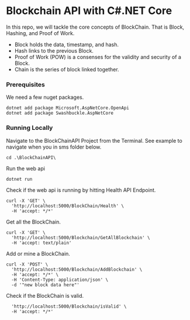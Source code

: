 # Blockchain API with C#.NET Core

In this repo, we will tackle the core concepts of BlockChain. That is Block, Hashing, and Proof of Work.
- Block holds the data, timestamp, and hash.
- Hash links to the previous Block.
- Proof of Work (POW) is a consenses for the validity and security of a Block.
- Chain is the series of block linked together.

### Prerequisites
 
We need a few nuget packages.<br />
```
dotnet add package Microsoft.AspNetCore.OpenApi
dotnet add package Swashbuckle.AspNetCore
```

### Running Locally

Navigate to the BlockChainAPI Project from the Terminal. See example to navigate when you in sms folder below. 
<br />
```
cd .\BlockChainAPI\
```

Run the web api
<br />
```
dotnet run
```

Check if the web api is running by hitting Health API Endpoint.
<br />
```
curl -X 'GET' \
  'http://localhost:5000/BlockChain/Health' \
  -H 'accept: */*'
```

Get all the BlockChain.
<br />
```
curl -X 'GET' \
  'http://localhost:5000/Blockchain/GetAllBlockchain' \
  -H 'accept: text/plain'
```

Add or mine a BlockChain.
<br />
```
curl -X 'POST' \
  'http://localhost:5000/Blockchain/AddBlockchain' \
  -H 'accept: */*' \
  -H 'Content-Type: application/json' \
  -d '"new block data here"'
```

Check if the BlockChain is valid. 
<br />
```curl -X 'GET' \
  'http://localhost:5000/Blockchain/isValid' \
  -H 'accept: */*'
```